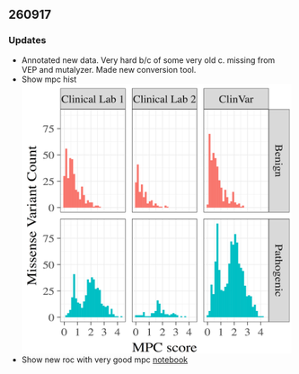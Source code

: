 ## 260917

### Updates
* Annotated new data. Very hard b/c of some very old c. missing from VEP and mutalyzer. Made new conversion tool.
* Show mpc hist
![mpc hist](plots/mpc_hist_paper.png)
* Show new roc with very good mpc [notebook](http://franklin.research.chop.edu:8102/notebooks/epi_linked/notebooks/predict-for-missense-lab2-union_features.ipynb)
